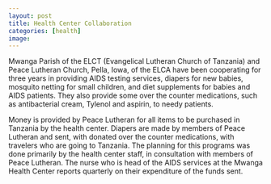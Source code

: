 ```yaml
---
layout: post
title: Health Center Collaboration
categories: [health]
image:
---
```

Mwanga Parish of the ELCT (Evangelical Lutheran Church of Tanzania) and Peace Lutheran Church, Pella, Iowa, of the ELCA have been cooperating for three years in providing AIDS testing services, diapers for new babies, mosquito netting for small children, and diet supplements for babies and AIDS patients. They also provide some over the counter medications, such as antibacterial cream, Tylenol and aspirin, to needy patients.

Money is provided by Peace Lutheran for all items to be purchased in Tanzania by the health center. Diapers are made by members of Peace Lutheran and sent, with donated over the counter medications, with travelers who are going to Tanzania. The planning for this programs was done primarily by the health center staff, in consultation with members of Peace Lutheran. The nurse who is head of the AIDS services at the Mwanga Health Center reports quarterly on their expenditure of the funds sent.
